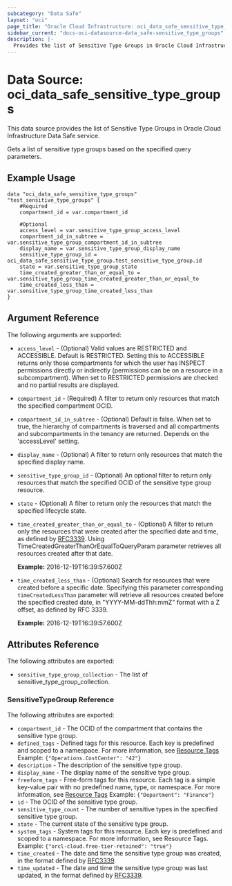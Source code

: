 ```yaml
---
subcategory: "Data Safe"
layout: "oci"
page_title: "Oracle Cloud Infrastructure: oci_data_safe_sensitive_type_groups"
sidebar_current: "docs-oci-datasource-data_safe-sensitive_type_groups"
description: |-
  Provides the list of Sensitive Type Groups in Oracle Cloud Infrastructure Data Safe service
---
```


# Data Source: oci_data_safe_sensitive_type_groups
This data source provides the list of Sensitive Type Groups in Oracle Cloud Infrastructure Data Safe service.

Gets a list of sensitive type groups based on the specified query parameters.


## Example Usage

```hcl
data "oci_data_safe_sensitive_type_groups" "test_sensitive_type_groups" {
	#Required
	compartment_id = var.compartment_id

	#Optional
	access_level = var.sensitive_type_group_access_level
	compartment_id_in_subtree = var.sensitive_type_group_compartment_id_in_subtree
	display_name = var.sensitive_type_group_display_name
	sensitive_type_group_id = oci_data_safe_sensitive_type_group.test_sensitive_type_group.id
	state = var.sensitive_type_group_state
	time_created_greater_than_or_equal_to = var.sensitive_type_group_time_created_greater_than_or_equal_to
	time_created_less_than = var.sensitive_type_group_time_created_less_than
}
```

## Argument Reference

The following arguments are supported:

* `access_level` - (Optional) Valid values are RESTRICTED and ACCESSIBLE. Default is RESTRICTED. Setting this to ACCESSIBLE returns only those compartments for which the user has INSPECT permissions directly or indirectly (permissions can be on a resource in a subcompartment). When set to RESTRICTED permissions are checked and no partial results are displayed. 
* `compartment_id` - (Required) A filter to return only resources that match the specified compartment OCID.
* `compartment_id_in_subtree` - (Optional) Default is false. When set to true, the hierarchy of compartments is traversed and all compartments and subcompartments in the tenancy are returned. Depends on the 'accessLevel' setting. 
* `display_name` - (Optional) A filter to return only resources that match the specified display name. 
* `sensitive_type_group_id` - (Optional) An optional filter to return only resources that match the specified OCID of the sensitive type group resource.
* `state` - (Optional) A filter to return only the resources that match the specified lifecycle state.
* `time_created_greater_than_or_equal_to` - (Optional) A filter to return only the resources that were created after the specified date and time, as defined by [RFC3339](https://tools.ietf.org/html/rfc3339). Using TimeCreatedGreaterThanOrEqualToQueryParam parameter retrieves all resources created after that date.

	**Example:** 2016-12-19T16:39:57.600Z 
* `time_created_less_than` - (Optional) Search for resources that were created before a specific date. Specifying this parameter corresponding `timeCreatedLessThan` parameter will retrieve all resources created before the specified created date, in "YYYY-MM-ddThh:mmZ" format with a Z offset, as defined by RFC 3339.

	**Example:** 2016-12-19T16:39:57.600Z 


## Attributes Reference

The following attributes are exported:

* `sensitive_type_group_collection` - The list of sensitive_type_group_collection.

### SensitiveTypeGroup Reference

The following attributes are exported:

* `compartment_id` - The OCID of the compartment that contains the sensitive type group.
* `defined_tags` - Defined tags for this resource. Each key is predefined and scoped to a namespace. For more information, see [Resource Tags](https://docs.cloud.oracle.com/iaas/Content/General/Concepts/resourcetags.htm) Example: `{"Operations.CostCenter": "42"}` 
* `description` - The description of the sensitive type group.
* `display_name` - The display name of the sensitive type group.
* `freeform_tags` - Free-form tags for this resource. Each tag is a simple key-value pair with no predefined name, type, or namespace. For more information, see [Resource Tags](https://docs.cloud.oracle.com/iaas/Content/General/Concepts/resourcetags.htm)  Example: `{"Department": "Finance"}` 
* `id` - The OCID of the sensitive type group.
* `sensitive_type_count` - The number of sensitive types in the specified sensitive type group.
* `state` - The current state of the sensitive type group.
* `system_tags` - System tags for this resource. Each key is predefined and scoped to a namespace. For more information, see Resource Tags. Example: `{"orcl-cloud.free-tier-retained": "true"}` 
* `time_created` - The date and time the sensitive type group was created, in the format defined by [RFC3339](https://tools.ietf.org/html/rfc3339).
* `time_updated` - The date and time the sensitive type group was last updated, in the format defined by [RFC3339](https://tools.ietf.org/html/rfc3339).

